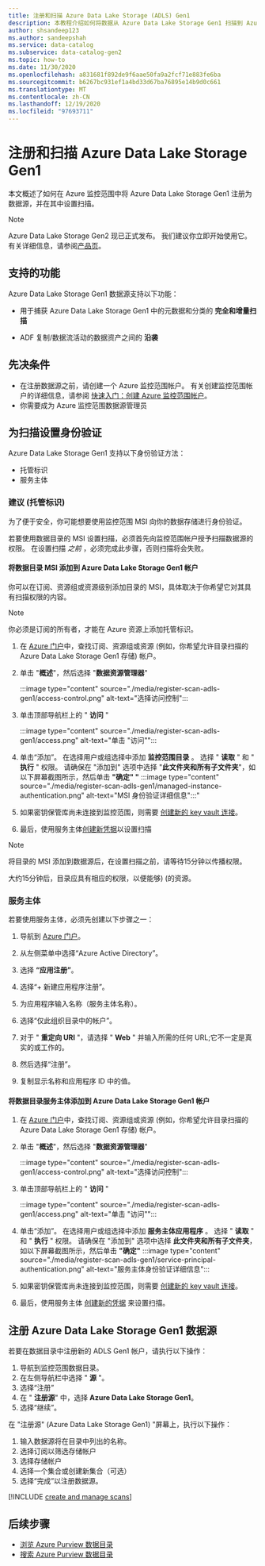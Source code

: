 ```yaml
---
title: 注册和扫描 Azure Data Lake Storage (ADLS) Gen1
description: 本教程介绍如何将数据从 Azure Data Lake Storage Gen1 扫描到 Azure 监控范围。
author: shsandeep123
ms.author: sandeepshah
ms.service: data-catalog
ms.subservice: data-catalog-gen2
ms.topic: how-to
ms.date: 11/30/2020
ms.openlocfilehash: a831681f892de9f6aae50fa9a2fcf71e883fe6ba
ms.sourcegitcommit: b6267bc931ef1a4bd33d67ba76895e14b9d0c661
ms.translationtype: MT
ms.contentlocale: zh-CN
ms.lasthandoff: 12/19/2020
ms.locfileid: "97693711"
---
```

# <a name="register-and-scan-azure-data-lake-storage-gen1"></a>注册和扫描 Azure Data Lake Storage Gen1

本文概述了如何在 Azure 监控范围中将 Azure Data Lake Storage Gen1 注册为数据源，并在其中设置扫描。

> [!Note]
> Azure Data Lake Storage Gen2 现已正式发布。 我们建议你立即开始使用它。 有关详细信息，请参阅[产品页](https://azure.microsoft.com/services/storage/data-lake-storage/)。

## <a name="supported-capabilities"></a>支持的功能

Azure Data Lake Storage Gen1 数据源支持以下功能：

- 用于捕获 Azure Data Lake Storage Gen1 中的元数据和分类的 **完全和增量扫描**

- ADF 复制/数据流活动的数据资产之间的 **沿袭**

## <a name="prerequisites"></a>先决条件

- 在注册数据源之前，请创建一个 Azure 监控范围帐户。 有关创建监控范围帐户的详细信息，请参阅 [快速入门：创建 Azure 监控范围帐户](create-catalog-portal.md)。
- 你需要成为 Azure 监控范围数据源管理员

## <a name="setting-up-authentication-for-a-scan"></a>为扫描设置身份验证

Azure Data Lake Storage Gen1 支持以下身份验证方法：

- 托管标识
- 服务主体

### <a name="managed-identity-recommended"></a>建议 (托管标识) 

为了便于安全，你可能想要使用监控范围 MSI 向你的数据存储进行身份验证。

若要使用数据目录的 MSI 设置扫描，必须首先向监控范围帐户授予扫描数据源的权限。 在设置扫描 *之前* ，必须完成此步骤，否则扫描将会失败。

#### <a name="adding-the-data-catalog-msi-to-an-azure-data-lake-storage-gen1-account"></a>将数据目录 MSI 添加到 Azure Data Lake Storage Gen1 帐户

你可以在订阅、资源组或资源级别添加目录的 MSI，具体取决于你希望它对其具有扫描权限的内容。

> [!Note]
> 你必须是订阅的所有者，才能在 Azure 资源上添加托管标识。

1. 在 [Azure 门户](https://portal.azure.com)中，查找订阅、资源组或资源 (例如，你希望允许目录扫描的 Azure Data Lake Storage Gen1 存储) 帐户。

2. 单击 "**概述**"，然后选择 "**数据资源管理器**"

   :::image type="content" source="./media/register-scan-adls-gen1/access-control.png" alt-text="选择访问控制":::

3. 单击顶部导航栏上的 " **访问** "

   :::image type="content" source="./media/register-scan-adls-gen1/access.png" alt-text="单击 &quot;访问&quot;":::

4. 单击“添加”。 在选择用户或组选择中添加 **监控范围目录** 。 选择 " **读取** " 和 " **执行** " 权限。 请确保在 "添加到" 选项中选择 "**此文件夹和所有子文件夹**"，如以下屏幕截图所示，然后单击 **"确定" "** 
    :::image type="content" source="./media/register-scan-adls-gen1/managed-instance-authentication.png" alt-text="MSI 身份验证详细信息":::"

5. 如果密钥保管库尚未连接到监控范围，则需要 [创建新的 key vault 连接](manage-credentials.md#create-azure-key-vaults-connections-in-your-azure-purview-account)。

6. 最后，使用服务主体[创建新凭据](manage-credentials.md#create-a-new-credential)以设置扫描
> [!Note]
> 将目录的 MSI 添加到数据源后，在设置扫描之前，请等待15分钟以传播权限。

大约15分钟后，目录应具有相应的权限，以便能够)  (的资源。

### <a name="service-principal"></a>服务主体

若要使用服务主体，必须先创建以下步骤之一：

1. 导航到 [Azure 门户](https://portal.azure.com)。

2. 从左侧菜单中选择“Azure Active Directory”。

3. 选择 **“应用注册”**。

4. 选择“+ 新建应用程序注册”。

5. 为应用程序输入名称（服务主体名称）。

6. 选择“仅此组织目录中的帐户”。

7. 对于 " **重定向 URI** "，请选择 " **Web** " 并输入所需的任何 URL;它不一定是真实的或工作的。

8. 然后选择“注册”。

9. 复制显示名称和应用程序 ID 中的值。

#### <a name="adding-the-data-catalog-service-principal-to-an-azure-data-lake-storage-gen1-account"></a>将数据目录服务主体添加到 Azure Data Lake Storage Gen1 帐户
1. 在 [Azure 门户](https://portal.azure.com)中，查找订阅、资源组或资源 (例如，你希望允许目录扫描的 Azure Data Lake Storage Gen1 存储) 帐户。

2. 单击 "**概述**"，然后选择 "**数据资源管理器**"

   :::image type="content" source="./media/register-scan-adls-gen1/access-control.png" alt-text="选择访问控制":::

3. 单击顶部导航栏上的 " **访问** "

   :::image type="content" source="./media/register-scan-adls-gen1/access.png" alt-text="单击 &quot;访问&quot;":::

4. 单击“添加”。 在选择用户或组选择中添加 **服务主体应用程序** 。 选择 " **读取** " 和 " **执行** " 权限。 请确保在 "添加到" 选项中选择 **此文件夹和所有子文件夹**，如以下屏幕截图所示，然后单击 **"确定"** 
    :::image type="content" source="./media/register-scan-adls-gen1/service-principal-authentication.png" alt-text="服务主体身份验证详细信息":::

5. 如果密钥保管库尚未连接到监控范围，则需要 [创建新的 key vault 连接](manage-credentials.md#create-azure-key-vaults-connections-in-your-azure-purview-account)。

6. 最后，使用服务主体 [创建新的凭据](manage-credentials.md#create-a-new-credential) 来设置扫描。

## <a name="register-azure-data-lake-storage-gen1-data-source"></a>注册 Azure Data Lake Storage Gen1 数据源

若要在数据目录中注册新的 ADLS Gen1 帐户，请执行以下操作：

1. 导航到监控范围数据目录。
2. 在左侧导航栏中选择 " **源** "。
3. 选择“注册”
4. 在 " **注册源**" 中，选择 **Azure Data Lake Storage Gen1**。 
5. 选择“继续”。 

在 "注册源" (Azure Data Lake Storage Gen1) "屏幕上，执行以下操作：

1. 输入数据源将在目录中列出的名称。
2. 选择订阅以筛选存储帐户
3. 选择存储帐户
4. 选择一个集合或创建新集合（可选）
5. 选择“完成”以注册数据源。

[!INCLUDE [create and manage scans](includes/manage-scans.md)]

## <a name="next-steps"></a>后续步骤

- [浏览 Azure Purview 数据目录](how-to-browse-catalog.md)
- [搜索 Azure Purview 数据目录](how-to-search-catalog.md)
